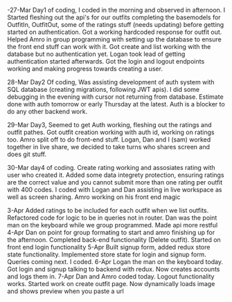 -27-Mar	Day1 of coding, I coded in the morning and observed in afternoon. I Started fleshing out the api's for our outfits completing the basemodels for OutfitIn, OutfitOut, some of the ratings stuff (needs updating) before getting started on authentication. Got a working hardcoded response for outfit out. Helped Amro in group programming with setting up the database to ensure the front end stuff can work with it. Got create and list working with the database but no authentication yet. Logan took lead of getting authentication started afterwards. Got the login and logout endpoints working and making progress towards creating a user.

28-Mar	Day2 Of coding, Was assisting development of auth system with SQL database (creating migrations, following JWT apis). I did some debugging in the evening with cursor not returning from database. Estimate done with auth tomorrow or early Thursday at the latest. Auth is a blocker to do any other backend work.

29-Mar	Day3, Seemed to get Auth working, fleshing out the ratings and outfit pathes. Got outfit creation working with auth id, working on ratings too. Amro split off to do front-end stuff. Logan, Dan and I (sam) worked together in live share, we decided to take turns who shares screen and does git stuff.

30-Mar	day4 of coding. Create rating working and assosiates rating with user who created it. Added some data integrety protection, ensuring ratings are the correct value and you cannot submit more than one rating per outfit with 400 codes. I coded with Logan and Dan assisting in live workspace as well as screen sharing. Amro working on his front end magic

3-Apr	Added ratings to be included for each outfit when we list outfits. Refactored code for logic to be in queries not in router. Dan was the point man on the keyboard while we group programmed. Made api more restful
4-Apr	Dan on point for group formating to start and amro finishing up for the afternoon. Completed back-end functionality (Delete outfit). Started on front end login functionality
5-Apr	Built signup form, added redux store state functionality. Implemented store state for  login and signup form. Queries coming next. I coded.
6-Apr	Logan the man on the keyboard today. Got login and signup talking to backend with redux. Now creates accounts and logs them in.
7-Apr	Dan and Amro coded today. Logout functionality works. Started work on create outfit page. Now dynamically loads image and shows preview when you paste a url
